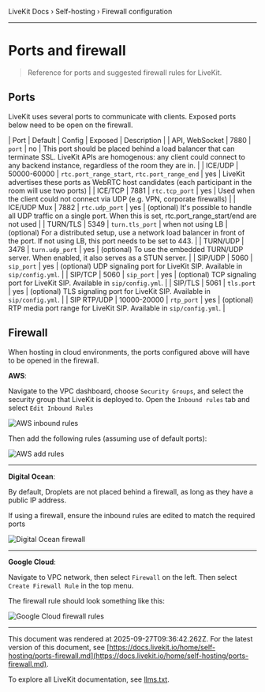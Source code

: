 LiveKit Docs › Self-hosting › Firewall configuration

---

# Ports and firewall

> Reference for ports and suggested firewall rules for LiveKit.

## Ports

LiveKit uses several ports to communicate with clients. Exposed ports below need to be open on the firewall.

| Port | Default | Config | Exposed | Description |
| API, WebSocket | 7880 | `port` | no | This port should be placed behind a load balancer that can terminate SSL. LiveKit APIs are homogenous: any client could connect to any backend instance, regardless of the room they are in. |
| ICE/UDP | 50000-60000 | `rtc.port_range_start`, `rtc.port_range_end` | yes | LiveKit advertises these ports as WebRTC host candidates (each participant in the room will use two ports) |
| ICE/TCP | 7881 | `rtc.tcp_port` | yes | Used when the client could not connect via UDP (e.g. VPN, corporate firewalls) |
| ICE/UDP Mux | 7882 | `rtc.udp_port` | yes | (optional) It's possible to handle all UDP traffic on a single port. When this is set, rtc.port_range_start/end are not used |
| TURN/TLS | 5349 | `turn.tls_port` | when not using LB | (optional) For a distributed setup, use a network load balancer in front of the port. If not using LB, this port needs to be set to 443. |
| TURN/UDP | 3478 | `turn.udp_port` | yes | (optional) To use the embedded TURN/UDP server. When enabled, it also serves as a STUN server. |
| SIP/UDP | 5060 | `sip_port` | yes | (optional) UDP signaling port for LiveKit SIP. Available in  `sip/config.yml`. |
| SIP/TCP | 5060 | `sip_port` | yes | (optional) TCP signaling port for LiveKit SIP. Available in  `sip/config.yml`. |
| SIP/TLS | 5061 | `tls.port` | yes | (optional) TLS signaling port for LiveKit SIP. Available in  `sip/config.yml`. |
| SIP RTP/UDP | 10000-20000 | `rtp_port` | yes | (optional) RTP media port range for LiveKit SIP. Available in  `sip/config.yml`. |

## Firewall

When hosting in cloud environments, the ports configured above will have to be opened in the firewall.

**AWS**:

Navigate to the VPC dashboard, choose `Security Groups`, and select the security group that LiveKit is deployed to. Open the `Inbound rules` tab and select `Edit Inbound Rules`

![AWS inbound rules](/images/deploy/aws-inbound-rules.png)

Then add the following rules (assuming use of default ports):

![AWS add rules](/images/deploy/aws-inbound-rules-2.png)

---

**Digital Ocean**:

By default, Droplets are not placed behind a firewall, as long as they have a public IP address.

If using a firewall, ensure the inbound rules are edited to match the required ports

![Digital Ocean firewall](/images/deploy/do-firewall-rules.png)

---

**Google Cloud**:

Navigate to VPC network, then select `Firewall` on the left. Then select `Create Firewall Rule` in the top menu.

The firewall rule should look something like this:

![Google Cloud firewall rules](/images/deploy/gcloud-firewall-rules.png)

---

This document was rendered at 2025-09-27T09:36:42.262Z.
For the latest version of this document, see [https://docs.livekit.io/home/self-hosting/ports-firewall.md](https://docs.livekit.io/home/self-hosting/ports-firewall.md).

To explore all LiveKit documentation, see [llms.txt](https://docs.livekit.io/llms.txt).
